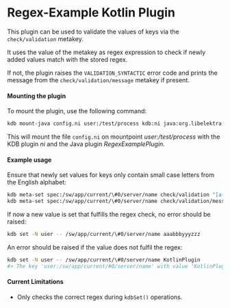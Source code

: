# Regex-Example Kotlin Plugin

This plugin can be used to validate the values of keys via the `check/validation` metakey.

It uses the value of the metakey as regex expression to check if newly added values match with the stored regex.

If not, the plugin raises the `VALIDATION_SYNTACTIC` error code and prints the message from the `check/validation/message` metakey if present.

#### Mounting the plugin

To mount the plugin, use the following command:

```sh
kdb mount-java config.ni user:/test/process kdb:ni java:org.libelektra.plugin.RegexExamplePlugin
```

This will mount the file `config.ni` on mountpoint _user:/test/process_ with the KDB plugin _ni_ and the Java plugin _RegexExamplePlugin_.

#### Example usage

Ensure that newly set values for keys only contain small case letters from the English alphabet:

```sh
kdb meta-set spec:/sw/app/current/\#0/server/name check/validation "[a-z]*"
kdb meta-set spec:/sw/app/current/\#0/server/name check/validation/message "Server names must consist of lowercase letters only."
```

If now a new value is set that fulfills the regex check, no error should be raised:

```sh
kdb set -N user -- /sw/app/current/\#0/server/name aaabbbyyyzzz
```

An error should be raised if the value does not fulfil the regex:

```sh
kdb set -N user -- /sw/app/current/\#0/server/name KotlinPlugin
#> The key 'user:/sw/app/current/#0/server/name' with value 'KotlinPlugin' does not confirm to its regular expression. Reason: Server names must consist of lowercase letters only.
```

#### Current Limitations

- Only checks the correct regex during `kdbSet()` operations.
